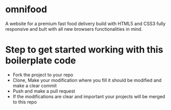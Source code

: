 # omnifood
A website for a premium fast food delivery build with HTML5 and CSS3 fully responsive and bult with all new browsers functionalities in mind.

# **Step to get started working with this boilerplate code**
* Fork the project to your repo
* Clone, Make your modification where you fill it should be modified and make a clear commit
* Push and make a pull request
* If the modifications are clear and important your projects will be merged to this repo
